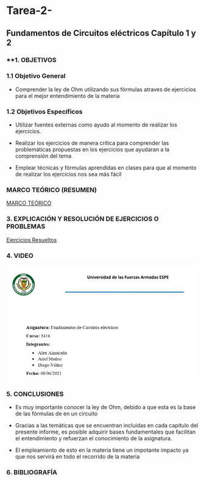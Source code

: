 # Tarea-2-

## Fundamentos de Circuitos eléctricos Capítulo 1 y 2 

### **1. OBJETIVOS 

### **1.1 Objetivo General** 

* Comprender la ley de Ohm utilizando sus fórmulas atraves de ejercicios para el mejor entendimiento de la materia 

### **1.2 Objetivos Específicos**

* Utilizar fuentes externas como ayudo al momento de realizar los ejercicios.

* Realizar los ejercicios de manera crítica para comprender las problemáticas propuestas en los ejercicios que ayudaran a la comprensión del tema

* Emplear técnicas y fórmulas aprendidas en clases para que al momento de realizar los ejercicios nos sea más fácil

### **MARCO TEÓRICO (RESUMEN)**


[MARCO TEÓRICO](https://github.com/Jhosu115/Tarea-2-/blob/main/Marco%20teórico.pdf)

### **3. EXPLICACIÓN Y RESOLUCIÓN DE EJERCICIOS O PROBLEMAS**

[Ejercicios Resueltos](https://github.com/Jhosu115/Taller/blob/main/EXPLICACIÓN%20DEL%20PROCEDIMIENTO.pdf)

### **4. VIDEO**

[![Video de los ejercicios](https://github.com/Jhosu115/Tarea-2-/blob/main/imagen_2021-06-07_224156.png)](https://youtu.be/gxCNHONIrNo)

### **5. CONCLUSIONES**

* Es muy importante conocer la ley de Ohm, debido a que  esta es la base de  las fórmulas de en un circuito 

* Gracias a las temáticas que se encuentran incluidas en cada capítulo del presente informe, es posible adquirir bases fundamentales que facilitan el entendimiento y refuerzan el conocimiento de la asignatura.

* El empleamiento de esto en la materia tiene un impotante impacto ya que nos servirá en todo el recorrido de la materia


### **6. BIBLIOGRAFÍA**
